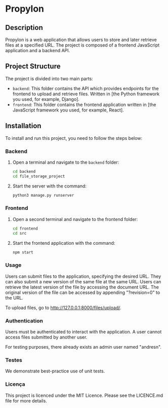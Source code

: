 # Propylon

## Description
Propylon is a web application that allows users to store and later retrieve files at a specified URL. The project is composed of a frontend JavaScript application and a backend API.

## Project Structure

The project is divided into two main parts:

- `backend`: This folder contains the API which provides endpoints for the frontend to upload and retrieve files. Written in [the Python framework you used, for example, Django].
- `frontend`: This folder contains the frontend application written in [the JavaScript framework you used, for example, React].

## Installation

To install and run this project, you need to follow the steps below:

### Backend

1. Open a terminal and navigate to the `backend` folder:

   ```bash
   cd backend
   cd file_storage_project

2. Start the server with the command:

   ```bash
   python3 manage.py runserver


### Frontend

1. Open a second terminal and navigate to the frontend folder:

   ```bash
   cd frontend
   cd src

2. Start the frontend application with the command:

   ```bash
   npm start

### Usage

Users can submit files to the application, specifying the desired URL. They can also submit a new version of the same file at the same URL. Users can retrieve the latest version of the file by accessing the document URL. The original version of the file can be accessed by appending "?revision=0" to the URL.

To upload files, go to http://127.0.0.1:8000/files/upload/.

### Authentication

Users must be authenticated to interact with the application. A user cannot access files submitted by another user.

For testing purposes, there already exists an admin user named "andresn".

### Testes

We demonstrate best-practice use of unit tests.

### Licença

This project is licenced under the MIT Licence. Please see the LICENCE.md file for more details.











